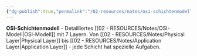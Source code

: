 ```yaml
---
{"dg-publish":true,"permalink":"/02-resources/notes/osi-schichtenmodell/","tags":["netzwerk/standard","protokoll/schichten","netzwerk/osi"],"noteIcon":"","updated":"2025-09-05T10:12:31.049+02:00"}
---
```



**OSI-Schichtenmodell** - Detailliertes [[02 - RESOURCES/Notes/OSI-Modell\|OSI-Modell]] mit 7 Layern.
Von [[02 - RESOURCES/Notes/Physical Layer\|Physical Layer]] bis [[02 - RESOURCES/Notes/Application Layer\|Application Layer]] - jede Schicht hat spezielle Aufgaben.
